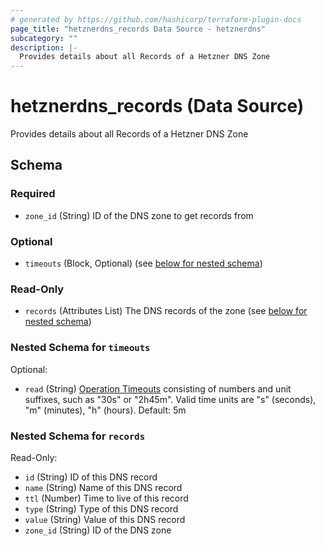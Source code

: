 ```yaml
---
# generated by https://github.com/hashicorp/terraform-plugin-docs
page_title: "hetznerdns_records Data Source - hetznerdns"
subcategory: ""
description: |-
  Provides details about all Records of a Hetzner DNS Zone
---
```


# hetznerdns_records (Data Source)

Provides details about all Records of a Hetzner DNS Zone



<!-- schema generated by tfplugindocs -->
## Schema

### Required

- `zone_id` (String) ID of the DNS zone to get records from

### Optional

- `timeouts` (Block, Optional) (see [below for nested schema](#nestedblock--timeouts))

### Read-Only

- `records` (Attributes List) The DNS records of the zone (see [below for nested schema](#nestedatt--records))

<a id="nestedblock--timeouts"></a>
### Nested Schema for `timeouts`

Optional:

- `read` (String) [Operation Timeouts](https://developer.hashicorp.com/terraform/language/resources/syntax#operation-timeouts) consisting of numbers and unit suffixes, such as "30s" or "2h45m".
Valid time units are "s" (seconds), "m" (minutes), "h" (hours). Default: 5m


<a id="nestedatt--records"></a>
### Nested Schema for `records`

Read-Only:

- `id` (String) ID of this DNS record
- `name` (String) Name of this DNS record
- `ttl` (Number) Time to live of this record
- `type` (String) Type of this DNS record
- `value` (String) Value of this DNS record
- `zone_id` (String) ID of the DNS zone
